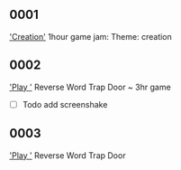 

## 0001
['Creation'](https://jasonify.github.io/1-hour-Jams/002-js-game-creation/)
1hour game jam:
Theme: creation


## 0002
['Play '](https://jasonify.github.io/1-hour-Jams/003-js-game-doors/) Reverse Word Trap Door
  ~ 3hr game
- [ ] Todo add screenshake


## 0003
['Play '](https://jasonify.github.io/1-hour-Jams/004-isolation/) Reverse Word Trap Door

